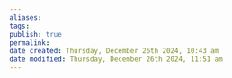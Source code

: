 ```yaml
---
aliases: 
tags: 
publish: true
permalink:
date created: Thursday, December 26th 2024, 10:43 am
date modified: Thursday, December 26th 2024, 11:51 am
---
```


